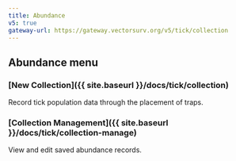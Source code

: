 ```yaml
---
title: Abundance
v5: true
gateway-url: https://gateway.vectorsurv.org/v5/tick/collection
---
```


## Abundance menu

### [New Collection]({{ site.baseurl }}/docs/tick/collection)

Record tick population data through the placement of traps.

### [Collection Management]({{ site.baseurl }}/docs/tick/collection-manage)

View and edit saved abundance records.
